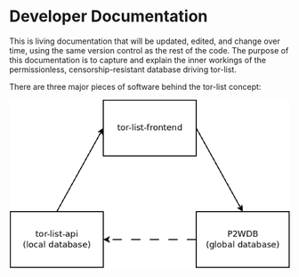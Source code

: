 # Developer Documentation

This is living documentation that will be updated, edited, and change over time, using the same version control as the rest of the code. The purpose of this documentation is to capture and explain the inner workings of the permissionless, censorship-resistant database driving tor-list.

There are three major pieces of software behind the tor-list concept:

![tor-list major subcomponents](./diagrams/software-interaction.png)
